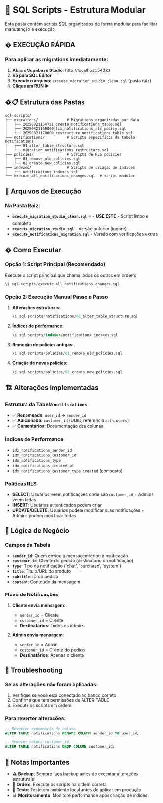 # 📁 SQL Scripts - Estrutura Modular

Esta pasta contém scripts SQL organizados de forma modular para facilitar manutenção e execução.

## � EXECUÇÃO RÁPIDA

### Para aplicar as migrations imediatamente:
1. **Abra o Supabase Studio**: http://localhost:54323
2. **Vá para SQL Editor**
3. **Execute o arquivo**: `execute_migration_studio_clean.sql` (pasta raiz)
4. **Clique em RUN** ▶️

## �📋 Estrutura das Pastas

```
sql-scripts/
├── migrations/             # Migrations organizadas por data
│   ├── 20250821154721_create_notifications_table.sql
│   ├── 20250821160000_fix_notifications_rls_policy.sql
│   └── 20250821170000_restructure_notifications_table.sql
├── notifications/          # Scripts específicos da tabela notifications
│   ├── 01_alter_table_structure.sql
│   └── migration_notifications_restructure.sql
├── policies/               # Scripts de RLS policies
│   ├── 01_remove_old_policies.sql
│   └── 02_create_new_policies.sql
├── indexes/                # Scripts de criação de índices
│   └── notifications_indexes.sql
└── execute_all_notifications_changes.sql  # Script modular
```

## 🎯 Arquivos de Execução

### Na Pasta Raiz:
- **`execute_migration_studio_clean.sql`** ⭐ - **USE ESTE** - Script limpo e completo
- **`execute_migration_studio.sql`** - Versão anterior (ignore)
- **`execute_notifications_migration.sql`** - Versão com verificações extras

## � Como Executar

### Opção 1: Script Principal (Recomendado)
Execute o script principal que chama todos os outros em ordem:
```sql
\i sql-scripts/execute_all_notifications_changes.sql
```

### Opção 2: Execução Manual Passo a Passo
1. **Alterações estruturais**:
   ```sql
   \i sql-scripts/notifications/01_alter_table_structure.sql
   ```

2. **Índices de performance**:
   ```sql
   \i sql-scripts/indexes/notifications_indexes.sql
   ```

3. **Remoção de policies antigas**:
   ```sql
   \i sql-scripts/policies/01_remove_old_policies.sql
   ```

4. **Criação de novas policies**:
   ```sql
   \i sql-scripts/policies/02_create_new_policies.sql
   ```

## 🏗️ Alterações Implementadas

### Estrutura da Tabela `notifications`
- ✅ **Renomeado**: `user_id` → `sender_id`
- ✅ **Adicionado**: `customer_id` (UUID, referencia `auth.users`)
- ✅ **Comentários**: Documentação das colunas

### Índices de Performance
- `idx_notifications_sender_id`
- `idx_notifications_customer_id`
- `idx_notifications_type`
- `idx_notifications_created_at`
- `idx_notifications_customer_type_created` (composto)

### Políticas RLS
- **SELECT**: Usuários veem notificações onde são `customer_id` + Admins veem todas
- **INSERT**: Usuários autenticados podem criar
- **UPDATE/DELETE**: Usuários podem modificar suas notificações + Admins podem modificar todas

## 🎯 Lógica de Negócio

### Campos da Tabela
- **`sender_id`**: Quem enviou a mensagem/criou a notificação
- **`customer_id`**: Cliente do pedido (destinatário da notificação)
- **`type`**: Tipo da notificação ('chat', 'purchase', 'system')
- **`title`**: Título/URL do produto
- **`subtitle`**: ID do pedido
- **`content`**: Conteúdo da mensagem

### Fluxo de Notificações
1. **Cliente envia mensagem**:
   - `sender_id` = Cliente
   - `customer_id` = Cliente
   - **Destinatários**: Todos os admins

2. **Admin envia mensagem**:
   - `sender_id` = Admin
   - `customer_id` = Cliente do pedido
   - **Destinatários**: Apenas o cliente

## 🔧 Troubleshooting

### Se as alterações não foram aplicadas:
1. Verifique se você está conectado ao banco correto
2. Confirme que tem permissões de ALTER TABLE
3. Execute os scripts em ordem

### Para reverter alterações:
```sql
-- Reverter renomeação de coluna
ALTER TABLE notifications RENAME COLUMN sender_id TO user_id;

-- Remover coluna customer_id
ALTER TABLE notifications DROP COLUMN customer_id;
```

## 📝 Notas Importantes

- ⚠️ **Backup**: Sempre faça backup antes de executar alterações estruturais
- 🔄 **Ordem**: Execute os scripts na ordem correta
- 🧪 **Teste**: Teste em ambiente local antes de aplicar em produção
- 📊 **Monitoramento**: Monitore performance após criação de índices
